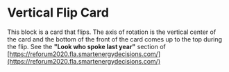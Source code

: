 Vertical Flip Card
==================
This block is a card that flips. The axis of rotation is the vertical center of the card and the bottom of the front of the card comes up to the top during the flip.
See the **"Look who spoke last year"** section of [https://reforum2020.fla.smartenergydecisions.com/](https://reforum2020.fla.smartenergydecisions.com/)